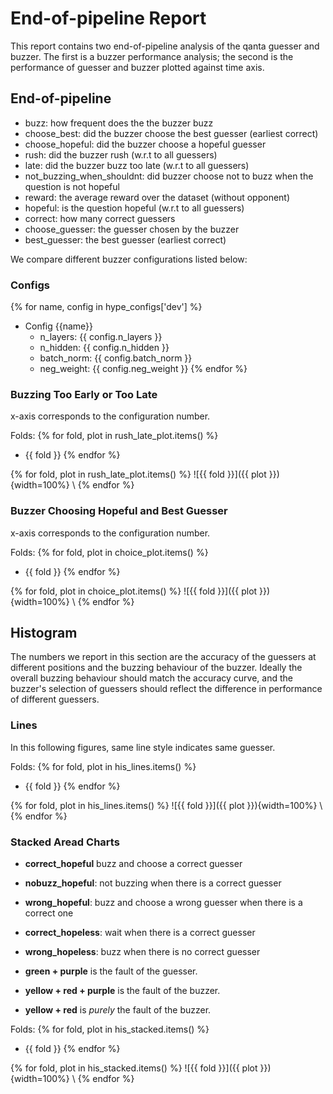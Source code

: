 # End-of-pipeline Report

This report contains two end-of-pipeline analysis of the qanta guesser and
buzzer. The first is a buzzer performance analysis; the second is the
performance of guesser and buzzer plotted against time axis.

## End-of-pipeline

- buzz: how frequent does the the buzzer buzz
- choose_best: did the buzzer choose the best guesser (earliest correct)
- choose_hopeful: did the buzzer choose a hopeful guesser
- rush: did the buzzer rush (w.r.t to all guessers)
- late: did the buzzer buzz too late (w.r.t to all guessers)
- not_buzzing_when_shouldnt: did buzzer choose not to buzz when the question is not hopeful
- reward: the average reward over the dataset (without opponent)
- hopeful: is the question hopeful (w.r.t to all guessers)
- correct: how many correct guessers
- choose_guesser: the guesser chosen by the buzzer
- best_guesser: the best guesser (earliest correct)

We compare different buzzer configurations listed below:

### Configs

{% for name, config in hype_configs['dev'] %}
- Config {{name}}
    - n_layers: {{ config.n_layers }}
    - n_hidden: {{ config.n_hidden }}
    - batch_norm: {{ config.batch_norm }}
    - neg_weight: {{ config.neg_weight }}
{% endfor %}

### Buzzing Too Early or Too Late
x-axis corresponds to the configuration number.

Folds:
{% for fold, plot in rush_late_plot.items() %}
- {{ fold }}
{% endfor %}

{% for fold, plot in rush_late_plot.items() %}
![{{ fold }}]({{ plot }}){width=100%}
\ 
{% endfor %}

### Buzzer Choosing Hopeful and Best Guesser
x-axis corresponds to the configuration number.

Folds:
{% for fold, plot in choice_plot.items() %}
- {{ fold }}
{% endfor %}

{% for fold, plot in choice_plot.items() %}
![{{ fold }}]({{ plot }}){width=100%}
\ 
{% endfor %}

## Histogram

The numbers we report in this section are the accuracy of the guessers at
different positions and the buzzing behaviour of the buzzer. Ideally the overall
buzzing behaviour should match the accuracy curve, and the buzzer's selection of
guessers should reflect the difference in performance of different guessers.

### Lines

In this following figures, same line style indicates same guesser.

Folds:
{% for fold, plot in his_lines.items() %}
- {{ fold }}
{% endfor %}

{% for fold, plot in his_lines.items() %}
![{{ fold }}]({{ plot }}){width=100%}
\ 
{% endfor %}

### Stacked Aread Charts

- __correct_hopeful__ buzz and choose a correct guesser
- __nobuzz_hopeful__: not buzzing when there is a correct guesser
- __wrong_hopeful__: buzz and choose a wrong guesser when there is a correct one
- __correct_hopeless__: wait when there is a correct guesser
- __wrong_hopeless__: buzz when there is no correct guesser

- __green + purple__ is the fault of the guesser.
- __yellow + red + purple__ is the fault of the buzzer.
- __yellow + red__ is _purely_ the fault of the buzzer.

Folds:
{% for fold, plot in his_stacked.items() %}
- {{ fold }}
{% endfor %}

{% for fold, plot in his_stacked.items() %}
![{{ fold }}]({{ plot }}){width=100%}
\ 
{% endfor %}
